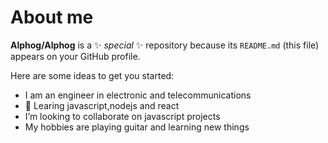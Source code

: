 # About me


**Alphog/Alphog** is a ✨ _special_ ✨ repository because its `README.md` (this file) appears on your GitHub profile.

Here are some ideas to get you started:


- I am an engineer in electronic and telecommunications
- 🤔 Learing javascript,nodejs and react
-  I’m looking to collaborate on javascript projects
- My hobbies are playing guitar and learning new things
  

